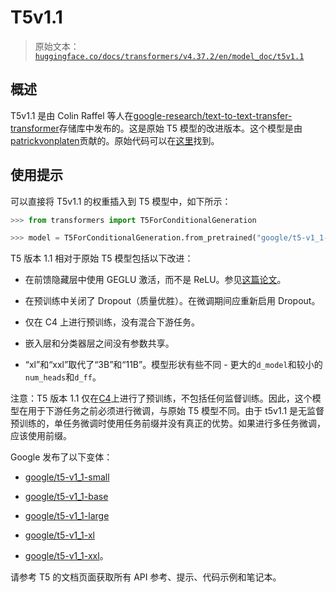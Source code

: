 # T5v1.1

> 原始文本：[`huggingface.co/docs/transformers/v4.37.2/en/model_doc/t5v1.1`](https://huggingface.co/docs/transformers/v4.37.2/en/model_doc/t5v1.1)

## 概述

T5v1.1 是由 Colin Raffel 等人在[google-research/text-to-text-transfer-transformer](https://github.com/google-research/text-to-text-transfer-transformer/blob/main/released_checkpoints.md#t511)存储库中发布的。这是原始 T5 模型的改进版本。这个模型是由[patrickvonplaten](https://huggingface.co/patrickvonplaten)贡献的。原始代码可以在[这里](https://github.com/google-research/text-to-text-transfer-transformer/blob/main/released_checkpoints.md#t511)找到。

## 使用提示

可以直接将 T5v1.1 的权重插入到 T5 模型中，如下所示：

```py
>>> from transformers import T5ForConditionalGeneration

>>> model = T5ForConditionalGeneration.from_pretrained("google/t5-v1_1-base")
```

T5 版本 1.1 相对于原始 T5 模型包括以下改进：

+   在前馈隐藏层中使用 GEGLU 激活，而不是 ReLU。参见[这篇论文](https://arxiv.org/abs/2002.05202)。

+   在预训练中关闭了 Dropout（质量优胜）。在微调期间应重新启用 Dropout。

+   仅在 C4 上进行预训练，没有混合下游任务。

+   嵌入层和分类器层之间没有参数共享。

+   “xl”和“xxl”取代了“3B”和“11B”。模型形状有些不同 - 更大的`d_model`和较小的`num_heads`和`d_ff`。

注意：T5 版本 1.1 仅在[C4](https://huggingface.co/datasets/c4)上进行了预训练，不包括任何监督训练。因此，这个模型在用于下游任务之前必须进行微调，与原始 T5 模型不同。由于 t5v1.1 是无监督预训练的，单任务微调时使用任务前缀并没有真正的优势。如果进行多任务微调，应该使用前缀。

Google 发布了以下变体：

+   [google/t5-v1_1-small](https://huggingface.co/google/t5-v1_1-small)

+   [google/t5-v1_1-base](https://huggingface.co/google/t5-v1_1-base)

+   [google/t5-v1_1-large](https://huggingface.co/google/t5-v1_1-large)

+   [google/t5-v1_1-xl](https://huggingface.co/google/t5-v1_1-xl)

+   [google/t5-v1_1-xxl](https://huggingface.co/google/t5-v1_1-xxl)。

请参考 T5 的文档页面获取所有 API 参考、提示、代码示例和笔记本。
